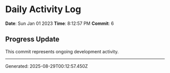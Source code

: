 # Daily Activity Log

**Date**: Sun Jan 01 2023
**Time**: 8:12:57 PM
**Commit**: 6

## Progress Update

This commit represents ongoing development activity.

---
Generated: 2025-08-29T00:12:57.450Z
